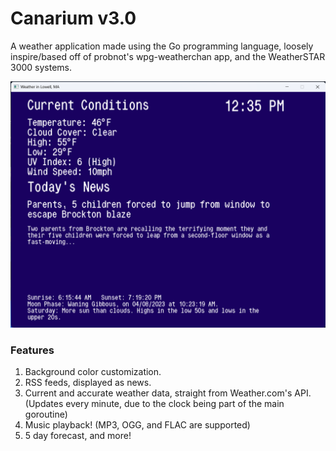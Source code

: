 Canarium v3.0
=============

A weather application made using the Go programming language, loosely inspire/based off of probnot's wpg-weatherchan app, and the WeatherSTAR 3000 systems.

![Canarium v3.0.0 running on Windows 11, with the default configuration provided.](image.png)

### Features

1.  Background color customization.
2.  RSS feeds, displayed as news.
3.  Current and accurate weather data, straight from Weather.com's API. (Updates every minute, due to the clock being part of the main goroutine)
4.  Music playback! (MP3, OGG, and FLAC are supported)
5.  5 day forecast, and more!
